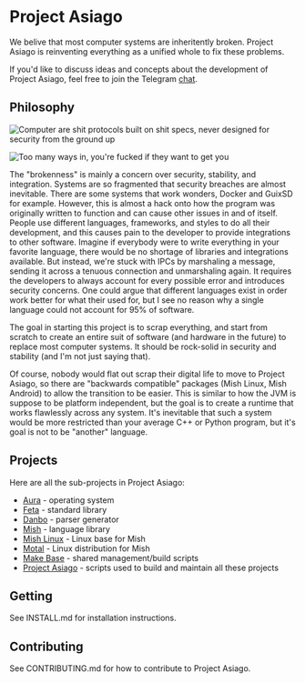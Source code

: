 # Project Asiago
We belive that most computer systems are inheritently broken. Project Asiago is reinventing everything as a unified whole to fix these problems.

If you'd like to discuss ideas and concepts about the development of Project Asiago, feel free to join the Telegram [chat](https://t.me/joinchat/AAAAAEF_t3aEpuC9QxJ5MQ).

## Philosophy
![Computer are shit protocols built on shit specs, never designed for security from the ground up](https://i.imgur.com/dptlklX.png)

![Too many ways in, you're fucked if they want to get you](https://i.imgur.com/TY5A46q.png)

The "brokenness" is mainly a concern over security, stability, and integration. Systems are so fragmented that security breaches are almost inevitable. There are some systems that work wonders, Docker and GuixSD for example. However, this is almost a hack onto how the program was originally written to function and can cause other issues in and of itself. People use different languages, frameworks, and styles to do all their development, and this causes pain to the developer to provide integrations to other software. Imagine if everybody were to write everything in your favorite language, there would be no shortage of libraries and integrations available. But instead, we're stuck with IPCs by marshaling a message, sending it across a tenuous connection and unmarshaling again. It requires the developers to always account for every possible error and introduces security concerns. One could argue that different languages exist in order work better for what their used for, but I see no reason why a single language could not account for 95% of software.

The goal in starting this project is to scrap everything, and start from scratch to create an entire suit of software (and hardware in the future) to replace most computer systems. It should be rock-solid in security and stability (and I'm not just saying that).

Of course, nobody would flat out scrap their digital life to move to Project Asiago, so there are "backwards compatible" packages (Mish Linux, Mish Android) to allow the transition to be easier. This is similar to how the JVM is suppose to be platform independent, but the goal is to create a runtime that works flawlessly across any system. It's inevitable that such a system would be more restricted than your average C++ or Python program, but it's goal is not to be "another" language.

## Projects
Here are all the sub-projects in Project Asiago:
 - [Aura](https://github.com/neonorb/aura) - operating system
 - [Feta](https://github.com/neonorb/feta) - standard library
 - [Danbo](https://github.com/neonorb/danbo) - parser generator
 - [Mish](https://github.com/neonorb/mish) - language library
 - [Mish Linux](https://github.com/neonorb/mish-linux) - Linux base for Mish
 - [Motal](https://github.com/neonorb/motal) - Linux distribution for Mish
 - [Make Base](https://github.com/neonorb/make-base) - shared management/build scripts
 - [Project Asiago](https://github.com/neonorb/project-asiago) - scripts used to build and maintain all these projects

## Getting
See INSTALL.md for installation instructions.

## Contributing
See CONTRIBUTING.md for how to contribute to Project Asiago.
